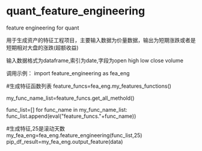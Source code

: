 # quant_feature_engineering
 feature engineering for quant

用于生成资产的特征工程项目，主要输入数据为价量数据，输出为短期涨跌或者是短期相对大盘的涨跌(超额收益)

输入数据格式为dataframe,索引为date,字段为open	high	low	close	volume

调用示例：
import feature_engineering as fea_eng

#生成特征函数列表
feature_funcs=fea_eng.my_features_functions()

my_func_name_list=feature_funcs.get_all_methold()

func_list=[]
for func_name in my_func_name_list:
    func_list.append(eval("feature_funcs."+func_name))

#生成特征,25是滚动天数
my_fea_eng=fea_eng.feature_engineering(func_list,25)
pip_df_result=my_fea_eng.output_feature(data)
